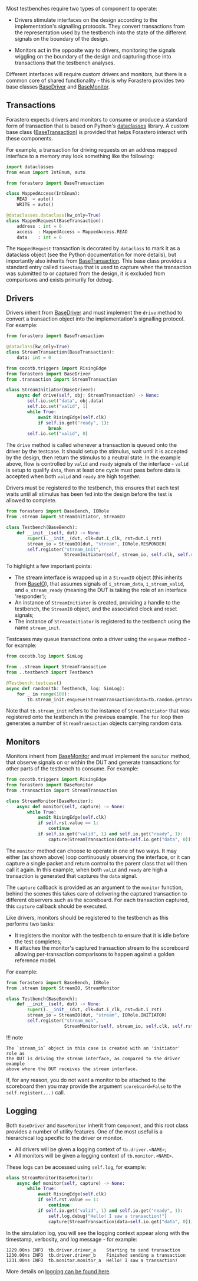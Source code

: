 Most testbenches require two types of component to operate:

 * Drivers stimulate interfaces on the design according to the implementation's
   signalling protocols. They convert transactions from the representation used
   by the testbench into the state of the different signals on the boundary of
   the design.

 * Monitors act in the opposite way to drivers, monitoring the signals wiggling
   on the boundary of the design and capturing those into transactions that the
   testbench analyses.

Different interfaces will require custom drivers and monitors, but there is a
common core of shared functionality - this is why Forastero provides two base
classes [BaseDriver](./classes/driver.md) and [BaseMonitor](./classes/monitor.md).

## Transactions

Forastero expects drivers and monitors to consume or produce a standard form of
transaction that is based on Python's
[dataclasses](https://docs.python.org/3/library/dataclasses.html) library. A
custom base class ([BaseTransaction](./classes/transaction.md)) is provided that
helps Forastero interact with these components.

For example, a transaction for driving requests on an address mapped interface
to a memory may look something like the following:

```python title="tb/mapped/transaction.py"
import dataclasses
from enum import IntEnum, auto

from forastero import BaseTransaction

class MappedAccess(IntEnum):
    READ  = auto()
    WRITE = auto()

@dataclasses.dataclass(kw_only=True)
class MappedRequest(BaseTransaction):
    address : int = 0
    access  : MappedAccess = MappedAccess.READ
    data    : int = 0
```

The `MappedRequest` transaction is decorated by `dataclass` to mark it as a
dataclass object (see the Python documentation for more details), but importantly
also inherits from [BaseTransaction](./classes/transaction.md). This base class
provides a standard entry called `timestamp` that is used to capture when the
transaction was submitted to or captured from the design, it is excluded from
comparisons and exists primarily for debug.

## Drivers

Drivers inherit from [BaseDriver](classes/driver.md) and must implement the
`drive` method to convert a transaction object into the implementation's
signalling protocol. For example:

```python title="tb/stream/transaction.py"
from forastero import BaseTransaction

@dataclass(kw_only=True)
class StreamTransaction(BaseTransaction):
    data: int = 0
```

```python title="tb/stream/initiator.py"
from cocotb.triggers import RisingEdge
from forastero import BaseDriver
from .transaction import StreamTransaction

class StreamInitiator(BaseDriver):
    async def drive(self, obj: StreamTransaction) -> None:
        self.io.set("data", obj.data)
        self.io.set("valid", 1)
        while True:
            await RisingEdge(self.clk)
            if self.io.get("ready", 1):
                break
        self.io.set("valid", 0)
```

The `drive` method is called whenever a transaction is queued onto the driver by
the testcase. It should setup the stimulus, wait until it is accepted by the
design, then return the stimulus to a neutral state. In the example above, flow
is controlled by `valid` and `ready` signals of the interface - `valid` is
setup to qualify `data`, then at least one cycle must pass before data is
accepted when both `valid` and `ready` are high together.

Drivers must be registered to the testbench, this ensures that each test waits
until all stimulus has been fed into the design before the test is allowed to
complete.

```python title="tb/testbench.py"
from forastero import BaseBench, IORole
from .stream import StreamInitiator, StreamIO

class Testbench(BaseBench):
    def __init__(self, dut) -> None:
        super().__init__(dut, clk=dut.i_clk, rst=dut.i_rst)
        stream_io = StreamIO(dut, "stream", IORole.RESPONDER)
        self.register("stream_init",
                      StreamInitiator(self, stream_io, self.clk, self.rst))
```

To highlight a few important points:

 * The stream interface is wrapped up in a `StreamIO` object (this inherits
   from [BaseIO](./classes/io.md)), that assumes signals of `i_stream_data`,
   `i_stream_valid`, and `o_stream_ready` (meaning the DUT is taking the role
   of an interface 'responder');
 * An instance of `StreamInitiator` is created, providing a handle to the
   testbench, the `StreamIO` object, and the associated clock and reset signals;
 * The instance of `StreamInitiator` is registered to the testbench using the
   name `stream_init`.

Testcases may queue transactions onto a driver using the `enqueue` method - for
example:

```python title="tb/testcases/random.py"
from cocotb.log import SimLog

from ..stream import StreamTransaction
from ..testbench import Testbench

@Testbench.testcase()
async def random(tb: Testbench, log: SimLog):
    for _ in range(100):
        tb.stream_init.enqueue(StreamTransaction(data=tb.random.getrandbits(32)))
```

Note that `tb.stream_init` refers to the instance of `StreamInitiator` that was
registered onto the testbench in the previous example. The `for` loop then
generates a number of `StreamTransaction` objects carrying random data.

## Monitors

Monitors inherit from [BaseMonitor](./classes/monitor.md) and must implement the
`monitor` method, that observe signals on or within the DUT and generate
transactions for other parts of the testbench to consume. For example:

```python title="tb/stream/monitor.py"
from cocotb.triggers import RisingEdge
from forastero import BaseMonitor
from .transaction import StreamTransaction

class StreamMonitor(BaseMonitor):
    async def monitor(self, capture) -> None:
        while True:
            await RisingEdge(self.clk)
            if self.rst.value == 1:
                continue
            if self.io.get("valid", 1) and self.io.get("ready", 1):
                capture(StreamTransaction(data=self.io.get("data", 0)))
```

The `monitor` method can choose to operate in one of two ways. It may either (as
shown above) loop continuously observing the interface, or it can capture a
single packet and return control to the parent class that will then call it
again. In this example, when both `valid` and `ready` are high a transaction is
generated that captures the `data` signal.

The `capture` callback is provided as an argument to the `monitor` function,
behind the scenes this takes care of delivering the captured transaction to
different observers such as the scoreboard. For each transaction captured, this
`capture` callback should be executed.

Like drivers, monitors should be registered to the testbench as this performs
two tasks:

 * It registers the monitor with the testbench to ensure that it is idle before
   the test completes;
 * It attaches the monitor's captured transaction stream to the scoreboard
   allowing per-transaction comparisons to happen against a golden reference model.

For example:

```python title="tb/testbench.py"
from forastero import BaseBench, IORole
from .stream import StreamIO, StreamMonitor

class Testbench(BaseBench):
    def __init__(self, dut) -> None:
        super().__init__(dut, clk=dut.i_clk, rst=dut.i_rst)
        stream_io = StreamIO(dut, "stream", IORole.INITIATOR)
        self.register("stream_mon",
                      StreamMonitor(self, stream_io, self.clk, self.rst))
```

!!! note

    The `stream_io` object in this case is created with an 'initiator' role as
    the DUT is driving the stream interface, as compared to the driver example
    above where the DUT receives the stream interface.

If, for any reason, you do not want a monitor to be attached to the scoreboard
then you may provide the argument `scoreboard=False` to the `self.register(...)`
call.

## Logging

Both `BaseDriver` and `BaseMonitor` inherit from `Component`, and this root class
provides a number of utility features. One of the most useful is a hierarchical
log specific to the driver or monitor.

 * All drivers will be given a logging context of `tb.driver.<NAME>`;
 * All monitors will be given a logging context of `tb.monitor.<NAME>`.

These logs can be accessed using `self.log`, for example:

```python title="tb/stream/monitor.py"
class StreamMonitor(BaseMonitor):
    async def monitor(self, capture) -> None:
        while True:
            await RisingEdge(self.clk)
            if self.rst.value == 1:
                continue
            if self.io.get("valid", 1) and self.io.get("ready", 1):
                self.log.debug("Hello! I saw a transaction!")
                capture(StreamTransaction(data=self.io.get("data", 0)))
```

In the simulation log, you will see the logging context appear along with the
timestamp, verbosity, and log message - for example:

```
1229.00ns INFO  tb.driver.driver_a    Starting to send transaction
1230.00ns INFO  tb.driver.driver_b    Finished sending a transaction
1231.00ns INFO  tb.monitor.monitor_a  Hello! I saw a transaction!
```

More details on [logging can be found here](./logging.md).
